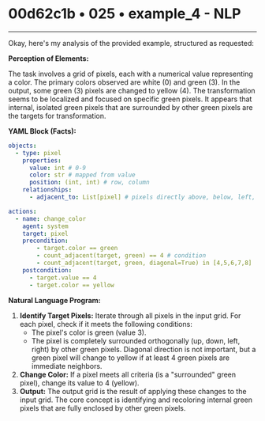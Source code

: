 # 00d62c1b • 025 • example_4 - NLP

---
Okay, here's my analysis of the provided example, structured as requested:

**Perception of Elements:**

The task involves a grid of pixels, each with a numerical value representing a color. The primary colors observed are white (0) and green (3). In the output, some green (3) pixels are changed to yellow (4). The transformation seems to be localized and focused on specific green pixels. It appears that internal, isolated green pixels that are surrounded by other green pixels are the targets for transformation.

**YAML Block (Facts):**



```yaml
objects:
  - type: pixel
    properties:
      value: int # 0-9
      color: str # mapped from value
      position: (int, int) # row, column
    relationships:
      - adjacent_to: List[pixel] # pixels directly above, below, left, or right

actions:
  - name: change_color
    agent: system
    target: pixel
    precondition:
        - target.color == green
        - count_adjacent(target, green) == 4 # condition
        - count_adjacent(target, green, diagonal=True) in [4,5,6,7,8]
    postcondition:
      - target.value == 4
      - target.color == yellow

```



**Natural Language Program:**

1.  **Identify Target Pixels:** Iterate through all pixels in the input grid. For each pixel, check if it meets the following conditions:
    *   The pixel's color is green (value 3).
    *   The pixel is completely surrounded orthogonally (up, down, left, right) by other green pixels. Diagonal direction is not important, but a green pixel will change to yellow if at least 4 green pixels are immediate neighbors.
2.  **Change Color:** If a pixel meets all criteria (is a "surrounded" green pixel), change its value to 4 (yellow).
3.  **Output:** The output grid is the result of applying these changes to the input grid. The core concept is identifying and recoloring internal green pixels that are fully enclosed by other green pixels.

